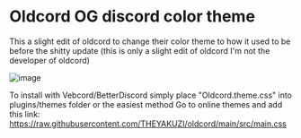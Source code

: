 # Oldcord OG discord color theme

This a slight edit of oldcord to change their color theme to how it used to be before the shitty update 
(this is only a slight edit of oldcord I'm not the developer of oldcord)

![image](https://github.com/user-attachments/assets/44931310-bd24-416d-a3b6-babb3caa37a4)

To install with Vebcord/BetterDiscord simply place "Oldcord.theme.css" into plugins/themes folder 
or the easiest method
Go to online themes and add this link: https://raw.githubusercontent.com/THEYAKUZI/oldcord/main/src/main.css
